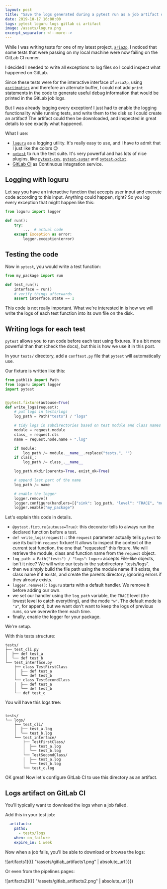 ```yaml
---
layout: post
title: "Save the logs generated during a pytest run as a job artifact on GitLab CI"
date: 2019-10-17 16:00:00
tags: pytest loguru logs gitlab ci artifact
image: /assets/loguru.png
excerpt_separator: <!--more-->
---
```


While I was writing tests for one of my latest project,
[`aria2p`](https://github.com/pawamoy/aria2p),
I noticed that some tests that were passing on my local machine
were now failing on the GitLab CI runner.

I decided I needed to write all exceptions to log files so
I could inspect what happened on GitLab.
<!--more-->

Since these tests were for the interactive interface of `aria2p`,
using [`asciimatics`](https://github.com/peterbrittain/asciimatics)
and therefore an alternate buffer,
I could not add `print` statements in the code to generate useful
debug information that would be printed in the GitLab
job logs.

But I was already logging every exception!
I just had to enable the logging functionality while running tests,
and write them to the disk so I could create an artifact!
The artifact could then be downloaded,
and inspected in great details to see exactly what happened.

What I use:

- [`loguru`](https://github.com/Delgan/loguru) as a logging
  utility. It's really easy to use, and I have to admit
  that I just like the colors :wink:
- [`pytest`](https://github.com/pytest-dev/pytest/) to run the test suite.
  It's very powerful and has lots of nice plugins, like
  [`pytest-cov`](https://github.com/pytest-dev/pytest-cov),
  [`pytest-sugar`](http://pivotfinland.com/pytest-sugar/) and
  [`pytest-xdist`](https://github.com/pytest-dev/pytest-xdist).
- [GitLab CI](https://docs.gitlab.com/ee/ci/) as Continuous Integration service.

## Logging with loguru
Let say you have an interactive function that accepts user input
and execute code according to this input. Anything could happen,
right? So you log every exception that might happen like this:

```python
from loguru import logger

def run():
    try:
        ...  # actual code
    except Exception as error:
        logger.exception(error)
```

## Testing the code
Now in `pytest`, you would write a test function:

```python
from my_package import run

def test_run():
    interface = run()
    # verify things afterwards
    assert interface.state == 1
```

This code is not really important.
What we're interested in is how we will write the logs
of each test function into its own file on the disk.

## Writing logs for each test
`pytest` allows you to run code before each test using
fixtures. It's a bit more powerful than that (check the docs),
but this is how we use it in this post.

In your `tests/` directory, add a `conftest.py` file that `pytest`
will automatically use.

Our fixture is written like this:

```python
from pathlib import Path
from loguru import logger
import pytest


@pytest.fixture(autouse=True)
def write_logs(request):
    # put logs in tests/logs
    log_path = Path("tests") / "logs"

    # tidy logs in subdirectories based on test module and class names
    module = request.module
    class_ = request.cls
    name = request.node.name + ".log"

    if module:
        log_path /= module.__name__.replace("tests.", "")
    if class_:
        log_path /= class_.__name__

    log_path.mkdir(parents=True, exist_ok=True)

    # append last part of the name
    log_path /= name

    # enable the logger
    logger.remove()
    logger.configure(handlers=[{"sink": log_path, "level": "TRACE", "mode": "w"}])
    logger.enable("my_package")
```

Let's explain this code in details.
- `@pytest.fixture(autouse=True)`: this decorator tells to always run
  the declared function before a test.
- `def write_logs(request):`: the `request` parameter actually tells
  `pytest` to use its built-in `request` fixture!
  It allows to inspect the context of the current test function,
  the one that "requested" this fixture. We will retrieve the module,
  class and function name from the `request` object.
- `log_path = Path("tests") / "logs"`: `loguru` accepts File-like objects,
  isn't it nice? We will write our tests in the subdirectory "tests/logs".
- then we simply build the file path using the module name if it exists,
  the class name if it exists, and create the parents directory, ignoring
  errors if they already exists.
- `logger.remove()`: `loguru` starts with a default handler. We remove it
  before adding our own.
- we set our handler using the `log_path` variable, the `TRACE` level
  (the lowest level to catch everything), and the mode `"w"`.
  The default mode is `"a"`, for append, but we want don't want to keep
  the logs of previous runs, so we overwrite them each time.
- finally, enable the logger for your package.

We're setup.

With this tests structure:

```
tests/
├── test_cli.py
│  ├── def test_a
│  └── def test_b
└── test_interface.py
    ├── class TestFirstClass
    │  ├── def test_a
    │  └── def test_b
    └── class TestSecondClass
    │  ├── def test_a
    │  └── def test_b
    └── def test_c
```

You will have this logs tree:

```

tests/
└── logs/
    ├── test_cli/
    │  ├── test_a.log
    │  └── test_b.log
    └── test_interface/
        ├── TestFirstClass/
        │  ├── test_a.log
        │  └── test_b.log
        └── TestSecondClass/
        │  ├── test_a.log
        │  └── test_b.log
        └── test_c.log
```

OK great! Now let's configure GitLab CI to use this directory
as an artifact.

## Logs artifact on GitLab CI
You'll typically want to download the logs when a job failed.

Add this in your test job:

```yaml
  artifacts:
    paths:
      - tests/logs
    when: on_failure
    expire_in: 1 week
```

Now when a job fails, you'll be able to download or browse the logs:

![artifacts1]({{ "/assets/gitlab_artifacts1.png" | absolute_url }})

Or even from the pipelines pages:

![artifacts2]({{ "/assets/gitlab_artifacts2.png" | absolute_url }})
